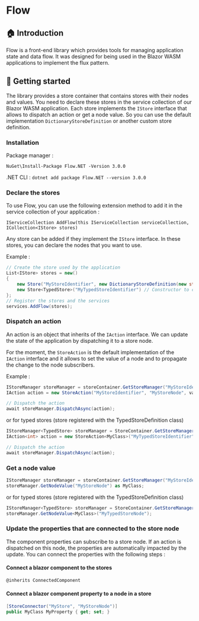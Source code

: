 # Flow

## :house: Introduction

Flow is a front-end library which provides tools for managing application state and data flow. 
It was designed for being used in the Blazor WASM applications to implement the flux pattern.

## :rocket: Getting started

The library provides a store container that contains stores with their nodes and values.
You need to declare these stores in the service collection of our Blazor WASM application.
Each store implements the `IStore` interface that allows to dispatch an action or get a node value. So you can use the default implementation `DictionaryStoreDefinition` or another custom store definition.

### Installation

Package manager : 

`NuGet\Install-Package Flow.NET -Version 3.0.0`

.NET CLI :
`dotnet add package Flow.NET --version 3.0.0`

### Declare the stores 

To use Flow, you can use the following extension method to add it in the service collection of your application :

`IServiceCollection AddFlow(this IServiceCollection serviceCollection, ICollection<IStore> stores)`

Any store can be added if they implement the `IStore` interface. In these stores, you can declare the nodes that you want to use.

Example :

```cs
// Create the store used by the application
List<IStore> stores = new()
{
    new Store("MyStoreIdentifier", new DictionaryStoreDefinition(new string[] { "MyStoreNode" })), // Create a store with the DictionaryStoreDefinition class
    new Store<TypedStore>("MyTypedStoreIdentifier") // Constructor to create a store with the TypedStoreDefinition class
};
// Register the stores and the services
services.AddFlow(stores);
```

### Dispatch an action

An action is an object that inherits of the `IAction` interface. We can update the state of the application by dispatching it to a store node.

For the moment, the `StoreAction` is the default implementation of the `IAction` interface and it allows to set the value of a node and to propagate the change to the node subscribers.

Example :

```cs
IStoreManager storeManager = storeContainer.GetStoreManager("MyStoreIdentifier");
IAction action = new StoreAction("MyStoreIdentifier", "MyStoreNode", valueObject);

// Dispatch the action
await storeManager.DispatchAsync(action);
```

or for typed stores (store registered with the TypedStoreDefinition class)

```cs
IStoreManager<TypedStore> storeManager = StoreContainer.GetStoreManager<TypedStore>("MyTypedStoreIdentifier");
IAction<int> action = new StoreAction<MyClass>("MyTypedStoreIdentifier", "MyTypedStoreNode", valueObject);

// Dispatch the action
await storeManager.DispatchAsync(action);
```

### Get a node value

```cs
IStoreManager storeManager = storeContainer.GetStoreManager("MyStoreIdentifier");
storeManager.GetNodeValue("MyStoreNode") as MyClass;
```

or for typed stores (store registered with the TypedStoreDefinition class)

```cs
IStoreManager<TypedStore> storeManager = StoreContainer.GetStoreManager<TypedStore>("MyTypedStoreIdentifier");
storeManager.GetNodeValue<MyClass>("MyTypedStoreNode");
```

### Update the properties that are connected to the store node

The component properties can subscribe to a store node. If an action is dispatched on this node, the properties are automatically impacted by the update.
You can connect the properties with the following steps :

#### Connect a blazor component to the stores

```cs
@inherits ConnectedComponent
```

#### Connect a blazor component property to a node in a store

```cs
[StoreConnector("MyStore", "MyStoreNode")]
public MyClass MyProperty { get; set; }
```
